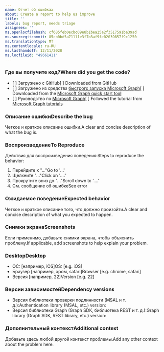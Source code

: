 ```yaml
---
name: Отчет об ошибках
about: Create a report to help us improve
title: ''
labels: bug report, needs triage
assignees: ''
ms.openlocfilehash: cf685feb0ecbc09e8b1bea25a2f3517591ba39ad
ms.sourcegitcommit: 85cb0bd5a71111e3f7b3af9fe02039857f9c1250
ms.translationtype: MT
ms.contentlocale: ru-RU
ms.lasthandoff: 12/11/2020
ms.locfileid: "49661411"
---
```

### <a name="where-did-you-get-the-code"></a><span data-ttu-id="8f94b-102">Где вы получите код?</span><span class="sxs-lookup"><span data-stu-id="8f94b-102">Where did you get the code?</span></span>

- <span data-ttu-id="8f94b-103">[ ] Загружено с GitHub</span><span class="sxs-lookup"><span data-stu-id="8f94b-103">[ ] Downloaded from GitHub</span></span>
- <span data-ttu-id="8f94b-104">[ ] Загружено из средства [быстрого запуска Microsoft Graph](https://developer.microsoft.com/graph/quick-start)</span><span class="sxs-lookup"><span data-stu-id="8f94b-104">[ ] Downloaded from the [Microsoft Graph quick start tool](https://developer.microsoft.com/graph/quick-start)</span></span>
- <span data-ttu-id="8f94b-105">[ ] Руководство по [Microsoft Graph](https://docs.microsoft.com/graph/tutorials)</span><span class="sxs-lookup"><span data-stu-id="8f94b-105">[ ] Followed the tutorial from [Microsoft Graph tutorials](https://docs.microsoft.com/graph/tutorials)</span></span>

### <a name="describe-the-bug"></a><span data-ttu-id="8f94b-106">Описание ошибки</span><span class="sxs-lookup"><span data-stu-id="8f94b-106">Describe the bug</span></span>

<span data-ttu-id="8f94b-107">Четкое и краткое описание ошибки.</span><span class="sxs-lookup"><span data-stu-id="8f94b-107">A clear and concise description of what the bug is.</span></span>

### <a name="to-reproduce"></a><span data-ttu-id="8f94b-108">Воспроизведение</span><span class="sxs-lookup"><span data-stu-id="8f94b-108">To Reproduce</span></span>

<span data-ttu-id="8f94b-109">Действия для воспроизведения поведения:</span><span class="sxs-lookup"><span data-stu-id="8f94b-109">Steps to reproduce the behavior:</span></span>

1. <span data-ttu-id="8f94b-110">Перейдите к "..."</span><span class="sxs-lookup"><span data-stu-id="8f94b-110">Go to '...'</span></span>
1. <span data-ttu-id="8f94b-111">Щелкните "..."</span><span class="sxs-lookup"><span data-stu-id="8f94b-111">Click on '....'</span></span>
1. <span data-ttu-id="8f94b-112">Прокрутите вниз до "..."</span><span class="sxs-lookup"><span data-stu-id="8f94b-112">Scroll down to '....'</span></span>
1. <span data-ttu-id="8f94b-113">См. сообщение об ошибке</span><span class="sxs-lookup"><span data-stu-id="8f94b-113">See error</span></span>

### <a name="expected-behavior"></a><span data-ttu-id="8f94b-114">Ожидаемое поведение</span><span class="sxs-lookup"><span data-stu-id="8f94b-114">Expected behavior</span></span>

<span data-ttu-id="8f94b-115">Четкое и краткое описание того, что должно произойти.</span><span class="sxs-lookup"><span data-stu-id="8f94b-115">A clear and concise description of what you expected to happen.</span></span>

### <a name="screenshots"></a><span data-ttu-id="8f94b-116">Снимки экрана</span><span class="sxs-lookup"><span data-stu-id="8f94b-116">Screenshots</span></span>

<span data-ttu-id="8f94b-117">Если применимо, добавьте снимки экрана, чтобы объяснить проблему.</span><span class="sxs-lookup"><span data-stu-id="8f94b-117">If applicable, add screenshots to help explain your problem.</span></span>

### <a name="desktop"></a><span data-ttu-id="8f94b-118">Desktop</span><span class="sxs-lookup"><span data-stu-id="8f94b-118">Desktop</span></span>

- <span data-ttu-id="8f94b-119">ОС: [например, iOS]</span><span class="sxs-lookup"><span data-stu-id="8f94b-119">OS: [e.g. iOS]</span></span>
- <span data-ttu-id="8f94b-120">Браузер [например, хром, safari]</span><span class="sxs-lookup"><span data-stu-id="8f94b-120">Browser [e.g. chrome, safari]</span></span>
- <span data-ttu-id="8f94b-121">Версия [например, 22]</span><span class="sxs-lookup"><span data-stu-id="8f94b-121">Version [e.g. 22]</span></span>

### <a name="dependency-versions"></a><span data-ttu-id="8f94b-122">Версии зависимостей</span><span class="sxs-lookup"><span data-stu-id="8f94b-122">Dependency versions</span></span>

- <span data-ttu-id="8f94b-123">Версия библиотеки проверки подлинности (MSAL и т. д.):</span><span class="sxs-lookup"><span data-stu-id="8f94b-123">Authentication library (MSAL, etc.) version:</span></span>
- <span data-ttu-id="8f94b-124">Версия библиотеки Graph (Graph SDK, библиотека REST и т. д.):</span><span class="sxs-lookup"><span data-stu-id="8f94b-124">Graph library (Graph SDK, REST library, etc.) version:</span></span>

### <a name="additional-context"></a><span data-ttu-id="8f94b-125">Дополнительный контекст</span><span class="sxs-lookup"><span data-stu-id="8f94b-125">Additional context</span></span>

<span data-ttu-id="8f94b-126">Добавьте здесь любой другой контекст проблемы.</span><span class="sxs-lookup"><span data-stu-id="8f94b-126">Add any other context about the problem here.</span></span>
